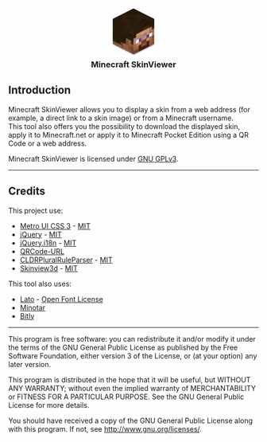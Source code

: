 <div>
  <h3 align="center"><img src="img/logo.png" width="100"/><br>Minecraft SkinViewer</h3>
</div>

## Introduction
Minecraft SkinViewer allows you to display a skin from a web address (for example, a direct link to a skin image) or from a Minecraft username.  
This tool also offers you the possibility to download the displayed skin, apply it to Minecraft.net or apply it to Minecraft Pocket Edition using a QR Code or a web address.

Minecraft SkinViewer is licensed under [GNU GPLv3](license.txt).

***

## Credits
This project use:  
<ul>
<li><a href="https://github.com/olton/Metro-UI-CSS-3">Metro UI CSS 3</a> - <a href="https://github.com/olton/Metro-UI-CSS-3/blob/master/LICENSE">MIT</a></li>
<li><a href="https://github.com/jquery/jquery">jQuery</a> - <a href="https://github.com/jquery/jquery/blob/master/LICENSE.txt">MIT</a></li>
<li><a href="https://github.com/wikimedia/jquery.i18n">jQuery.i18n</a> - <a href="https://github.com/wikimedia/jquery.i18n/blob/master/MIT-LICENSE">MIT</a></li>
<li><a href="https://github.com/timovn/qrcode-url">QRCode-URL</a></li>
<li><a href="https://github.com/santhoshtr/CLDRPluralRuleParser">CLDRPluralRuleParser</a> - <a href="https://github.com/santhoshtr/CLDRPluralRuleParser/blob/master/LICENSE.txt">MIT</a></li>
<li><a href="https://github.com/bs-community/skinview3d">Skinview3d</a> - <a href="https://github.com/bs-community/skinview3d/blob/master/LICENSE">MIT</a></li>
</ul>
<p data-i18n="modal4-5">This tool also uses:</p>
<ul>
<li><a href="https://fonts.google.com/specimen/Lato">Lato</a> - <a href="https://scripts.sil.org/cms/scripts/page.php?site_id=nrsi&id=OFL">Open Font License</a></li>
<li><a href="http://minotar.net/">Minotar</a></li>
<li><a href="https://bitly.com/">Bitly</a></li>
</ul>

***

This program is free software: you can redistribute it and/or modify it under the terms of the GNU General Public License as published by the Free Software Foundation, either version 3 of the License, or (at your option) any later version.

This program is distributed in the hope that it will be useful, but WITHOUT ANY WARRANTY; without even the implied warranty of MERCHANTABILITY or FITNESS FOR A PARTICULAR PURPOSE. See the GNU General Public License for more details.

You should have received a copy of the GNU General Public License along with this program. If not, see http://www.gnu.org/licenses/.